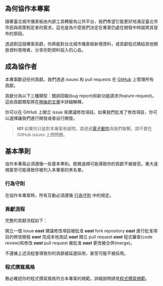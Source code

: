 

## 為何協作本專案

隨著臺北城市儀表板由內部工具轉變為公共平台，我們希望它能更好地滿足臺北市市民與政策制定者的需求。這也是為什麼我們決定在專案仍處在開發中時就將其發布的原因。

透過對這個專案貢獻，你將能對台北城市儀表板新增資料，或貢獻程式碼給其他開放資料使用者，分享你對資料投入的心血。

## 成為協作者

本專案歡迎任何貢獻。我們透過 issues 和 pull requests 在 [GitHub](https://github.com/taipei-doit/Taipei-City-Dashboard-Data-End) 上管理所有貢獻。

貢獻分為以下三種類型：錯誤回報(bug report)和新功能請求(feature request)。這些貢獻類型將在[稍後的文章](/data-end/open-an-issue)中詳細解釋。

你可以在 GitHub 上開立 issue 來建議修改項目。如果我們批准了修改項目，你可以選擇讓我們進行開發或者自行開發。

> **t01**
> 如果你只是對本專案有疑問，請透過[電子郵件](/data-end/introduction#contact-us)與我們聯繫。請不要在 GitHub issues 上問問題。

## 基本準則

協作本專案必須遵循一些基本準則。輕微違規可能導致你的貢獻不被接受。重大違規甚至可能導致你被列入本專案的黑名單。

### 行為守則

在協作本專案時，所有互動必須遵循 [行為守則](https://github.com/taipei-doit/Taipei-City-Dashboard/blob/main/.github/CODE_OF_CONDUCT.md) 中的規定。

### 貢獻流程

完整的貢獻流程如下：

開立一個 Issue **_east_** 建議修改項目被批准 **_east_** fork repository **_east_** 進行批准項目的修改開發 **_east_** 完成本地測試 **_east_** 開立 pull request **_east_** 程式審查(code review)和修改 **_east_** pull request 被批准 **_east_** 更改被合併(merge)。

不遵循上述流程會導致你的貢獻被延遲採用，甚至可能不被採用。

### 程式撰寫風格

務必確認你的程式撰寫風格符合本專案的規範，詳細說明請見[程式撰寫規範](/data-end/code-style)。
